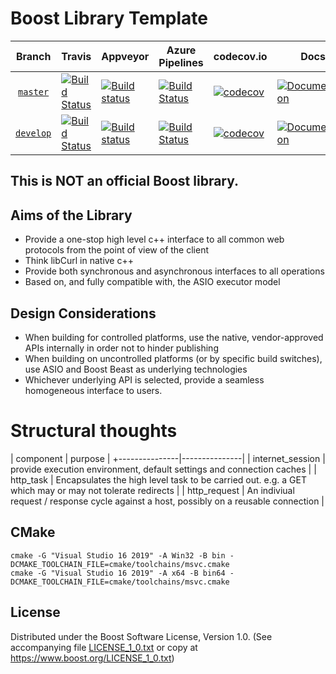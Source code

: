 # Boost Library Template

Branch          | Travis | Appveyor | Azure Pipelines | codecov.io | Docs | Matrix |
:-------------: | ------ | -------- | --------------- | ---------- | ---- | ------ |
[`master`](https://github.com/madmongo1/webclient/tree/master) | [![Build Status](https://travis-ci.org/madmongo1/webclient.svg?branch=master)](https://travis-ci.org/madmongo1/webclient) | [![Build status](https://ci.appveyor.com/api/projects/status/github/madmongo1/webclient?branch=master&svg=true)](https://ci.appveyor.com/project/madmongo1/webclient/branch/master) | [![Build Status](https://img.shields.io/azure-devops/build/madmongo1/6c855cbf-4aa5-4b51-bcad-245dc439ae7d/3/master)](https://madmongo1.visualstudio.com/webclient/_build/latest?definitionId=3&branchName=master) | [![codecov](https://codecov.io/gh/madmongo1/webclient/branch/master/graph/badge.svg)](https://codecov.io/gh/madmongo1/webclient/branch/master) | [![Documentation](https://img.shields.io/badge/docs-master-brightgreen.svg)](http://vinniefalco.github.com/doc/webclient/index.html) | [![Matrix](https://img.shields.io/badge/matrix-master-brightgreen.svg)](http://www.boost.org/development/tests/master/developer/webclient.html)
[`develop`](https://github.com/madmongo1/webclient/tree/develop) | [![Build Status](https://travis-ci.org/madmongo1/webclient.svg?branch=develop)](https://travis-ci.org/madmongo1/webclient) | [![Build status](https://ci.appveyor.com/api/projects/status/github/madmongo1/webclient?branch=develop&svg=true)](https://ci.appveyor.com/project/madmongo1/webclient/branch/develop) | [![Build Status](https://img.shields.io/azure-devops/build/madmongo1/6c855cbf-4aa5-4b51-bcad-245dc439ae7d/3/develop)](https://madmongo1.visualstudio.com/webclient/_build/latest?definitionId=3&branchName=develop) | [![codecov](https://codecov.io/gh/madmongo1/webclient/branch/develop/graph/badge.svg)](https://codecov.io/gh/madmongo1/webclient/branch/develop) | [![Documentation](https://img.shields.io/badge/docs-develop-brightgreen.svg)](http://vinniefalco.github.com/doc/webclient/index.html) | [![Matrix](https://img.shields.io/badge/matrix-develop-brightgreen.svg)](http://www.boost.org/development/tests/develop/developer/webclient.html)

## This is **NOT** an official Boost library.

## Aims of the Library

* Provide a one-stop high level c++ interface to all common web protocols from the point of view of the client
* Think libCurl in native c++
* Provide both synchronous and asynchronous interfaces to all operations
* Based on, and fully compatible with, the ASIO executor model

## Design Considerations

* When building for controlled platforms, use the native, vendor-approved APIs internally in order not to hinder publishing
* When building on uncontrolled platforms (or by specific build switches), use ASIO and Boost Beast as underlying technologies
* Whichever underlying API is selected, provide a seamless homogeneous interface to users.

# Structural thoughts

| component     | purpose       |
+---------------|---------------|
| internet_session | provide execution environment, default settings and connection caches |
| http_task        | Encapsulates the high level task to be carried out. e.g. a GET which may or may not tolerate redirects |
| http_request     | An indiviual request / response cycle against a host, possibly on a reusable connection |


## CMake

    cmake -G "Visual Studio 16 2019" -A Win32 -B bin -DCMAKE_TOOLCHAIN_FILE=cmake/toolchains/msvc.cmake
    cmake -G "Visual Studio 16 2019" -A x64 -B bin64 -DCMAKE_TOOLCHAIN_FILE=cmake/toolchains/msvc.cmake

## License

Distributed under the Boost Software License, Version 1.0.
(See accompanying file [LICENSE_1_0.txt](LICENSE_1_0.txt) or copy at
https://www.boost.org/LICENSE_1_0.txt)
